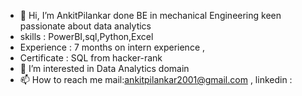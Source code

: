 - 👋 Hi, I’m AnkitPilankar done BE in mechanical Engineering keen passionate about data analytics
-  skills : PowerBI,sql,Python,Excel
-  Experience : 7 months on intern experience ,
-  Certificate : SQL from hacker-rank
- 👀 I’m interested in Data Analytics domain
- 📫 How to reach me mail:ankitpilankar2001@gmail.com , linkedin :

<!---
AnkitPilankar/AnkitPilankar is a ✨ special ✨ repository because its `README.md` (this file) appears on your GitHub profile.
You can click the Preview link to take a look at your changes.
--->
